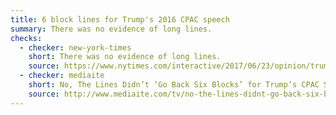 ```yaml
---
title: 6 block lines for Trump's 2016 CPAC speech
summary: There was no evidence of long lines.
checks:
  - checker: new-york-times
    short: There was no evidence of long lines.
    source: https://www.nytimes.com/interactive/2017/06/23/opinion/trumps-lies.html
  - checker: mediaite
    short: No, The Lines Didn’t ‘Go Back Six Blocks’ for Trump’s CPAC Speech
    source: http://www.mediaite.com/tv/no-the-lines-didnt-go-back-six-blocks-for-trumps-cpac-speech/
---
```

